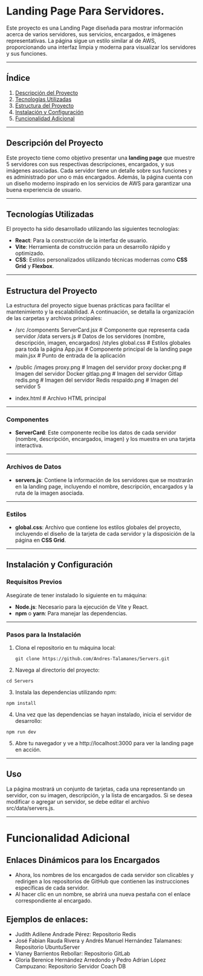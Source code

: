 # Landing Page Para Servidores.
Este proyecto es una Landing Page diseñada para mostrar información acerca de varios servidores, sus servicios, encargados, e imágenes representativas. La página sigue un estilo similar al de AWS, proporcionando una interfaz limpia y moderna para visualizar los servidores y sus funciones.

---
## Índice

1. [Descripción del Proyecto](#descripción-del-proyecto)
2. [Tecnologías Utilizadas](#tecnologías-utilizadas)
3. [Estructura del Proyecto](#estructura-del-proyecto)
4. [Instalación y Configuración](#instalación-y-configuración)
5. [Funcionalidad Adicional](#Funcionalidad-Adicional)

---
## Descripción del Proyecto
Este proyecto tiene como objetivo presentar una **landing page** que muestre 5 servidores con sus respectivas descripciones, encargados, y sus imágenes asociadas. Cada servidor tiene un detalle sobre sus funciones y es administrado por uno o más encargados. Además, la página cuenta con un diseño moderno inspirado en los servicios de AWS para garantizar una buena experiencia de usuario.

---
## Tecnologías Utilizadas
El proyecto ha sido desarrollado utilizando las siguientes tecnologías:

- **React**: Para la construcción de la interfaz de usuario.
- **Vite**: Herramienta de construcción para un desarrollo rápido y optimizado.
- **CSS**: Estilos personalizados utilizando técnicas modernas como **CSS Grid** y **Flexbox**.

---
## Estructura del Proyecto
La estructura del proyecto sigue buenas prácticas para facilitar el mantenimiento y la escalabilidad. A continuación, se detalla la organización de las carpetas y archivos principales:

- /src /components ServerCard.jsx # Componente que representa cada servidor /data servers.js # Datos de los servidores (nombre, descripción, imagen, encargados) /styles global.css # Estilos globales para toda la página App.jsx # Componente principal de la landing page main.jsx # Punto de entrada de la aplicación

- /public /images proxy.png # Imagen del servidor proxy docker.png # Imagen del servidor Docker gitlap.png # Imagen del servidor Gitlap redis.png # Imagen del servidor Redis respaldo.png # Imagen del servidor 5

- index.html # Archivo HTML principal

---
### Componentes
- **ServerCard**: Este componente recibe los datos de cada servidor (nombre, descripción, encargados, imagen) y los muestra en una tarjeta interactiva.
  
---
### Archivos de Datos
- **servers.js**: Contiene la información de los servidores que se mostrarán en la landing page, incluyendo el nombre, descripción, encargados y la ruta de la imagen asociada.

---
### Estilos
- **global.css**: Archivo que contiene los estilos globales del proyecto, incluyendo el diseño de la tarjeta de cada servidor y la disposición de la página en **CSS Grid**.

---
## Instalación y Configuración

### Requisitos Previos

Asegúrate de tener instalado lo siguiente en tu máquina:

- **Node.js**: Necesario para la ejecución de Vite y React.
- **npm** o **yarn**: Para manejar las dependencias.
---
### Pasos para la Instalación

1. Clona el repositorio en tu máquina local:

   ```
   git clone https://github.com/Andres-Talamanes/Servers.git
    ```

2. Navega al directorio del proyecto:
 
 ```
cd Servers
 ```

 3. Instala las dependencias utilizando npm:
 ```
npm install
 ```

 4. Una vez que las dependencias se hayan instalado, inicia el servidor de desarrollo:

 ```
npm run dev
 ```

 5. Abre tu navegador y ve a http://localhost:3000 para ver la landing page en acción.

---
## Uso
La página mostrará un conjunto de tarjetas, cada una representando un servidor, con su imagen, descripción, y la lista de encargados. Si se desea modificar o agregar un servidor, se debe editar el archivo src/data/servers.js.

---
# Funcionalidad Adicional
## Enlaces Dinámicos para los Encargados
- Ahora, los nombres de los encargados de cada servidor son clicables y redirigen a los repositorios de GitHub que contienen las instrucciones específicas de cada servidor.
- Al hacer clic en un nombre, se abrirá una nueva pestaña con el enlace correspondiente al encargado.
 
## Ejemplos de enlaces: 
- Judith Adilene Andrade Pérez: Repositorio Redis
- José Fabian Rauda Rivera y Andrés Manuel Hernández Talamanes: Repositorio UbuntuServer
- Vianey Barrientos Rebollar: Repositorio GitLab
- Gloria Berenice Hernández Arredondo y Pedro Adrian López Campuzano: Repositorio Servidor Coach DB